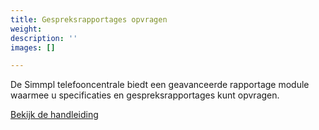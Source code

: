 ```yaml
---
title: Gespreksrapportages opvragen
weight:
description: ''
images: []

---
```

De Simmpl telefooncentrale biedt een geavanceerde rapportage module waarmee u specificaties en gespreksrapportages kunt opvragen.

<a href="http://www.simmpl.nl/downloads/Simmpl_gespreksrapportages.pdf" target="_blank" class="button">Bekijk de handleiding</a>


